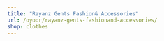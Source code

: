 ```yaml
---
title: "Rayanz Gents Fashion& Accessories"
url: /oyoor/rayanz-gents-fashionand-accessories/
shop: clothes
---
```

